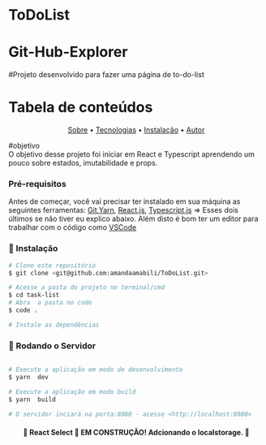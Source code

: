 # ToDoList

# Git-Hub-Explorer
#Projeto desenvolvido para  fazer uma página de to-do-list

Tabela de conteúdos
=================
<p align="center">
 <a href="#objetivo">Sobre</a> •
 <a href="#tecnologias">Tecnologias</a> • 
	<a href="#autor">Instalação</a> • 
 <a href="#autor">Autor</a>
	
</p>

#objetivo <br/>
O objetivo desse projeto foi iniciar em React e Typescript aprendendo um pouco sobre estados, imutabilidade e props.


### Pré-requisitos

Antes de começar, você vai precisar ter instalado em sua máquina as seguintes ferramentas:
[Git](https://git-scm.com),[Yarn](https://classic.yarnpkg.com/lang/en/docs/install/#debian-stable), [React.js](https://reactjs.org/), [Typescript.js](https://www.typescriptlang.org/) => Esses dois últimos se não tiver eu explico abaixo. 
Além disto é bom ter um editor para trabalhar com o código como [VSCode](https://code.visualstudio.com/)

### 🎲 Instalação

```bash
# Clone este repositório
$ git clone <git@github.com:amandaamabili/ToDoList.git>

# Acesse a pasta do projeto no terminal/cmd
$ cd task-list
# Abra  a pasta no code
$ code .

# Instale as dependências


```
### 🎲 Rodando o Servidor

```bash

# Execute a aplicação em modo de desenvolvimento
$ yarn  dev

# Execute a aplicação em modo build
$ yarn  build

# O servidor inciará na porta:8080 - acesse <http://localhost:8080>
```


<h4 align="center"> 
	🚧  React Select 🚀 EM CONSTRUÇÃO! Adcionando o localstorage.  🚧
</h4>


